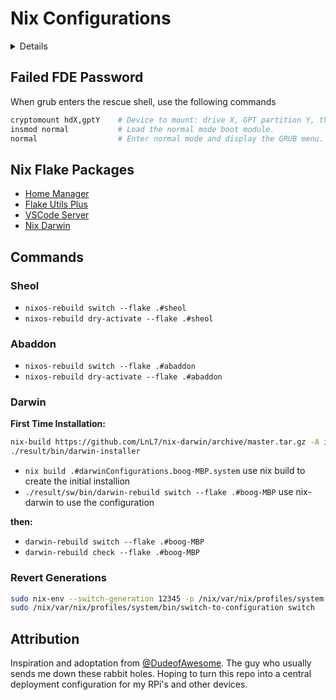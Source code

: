 # Nix Configurations

<details>

## Sheol Installation

- Encrypted root using LUKS
- Swap is turned off for this install as it will primarily be using K3S

### Setup Boot Drive

  1. Partition drive

    sudo parted /dev/disk/by-id/nvme-CT1000P5PSSD8_2135313B98F0
    mklabel gpt
    mkpart ESP fat32 1MiB 512MiB
    mkpart primary 512MiB 100%
    set 1 esp on
    quit

  2. Create a LUKS key

    1. dd if=/dev/random of=./crypt-root-key.bin bs=1024 count=4

  3. Setup LUKS

    1. sudo cryptsetup luksFormat --type=luks1 /dev/disk/by-id/nvme-CT1000P5PSSD8_2135313B98F0-part2
    2. sudo cryptsetup luksAddKey /dev/disk/by-id/nvme-CT1000P5PSSD8_2135313B98F0-part2 crypt-root-key.bin
    3. sudo cryptsetup luksOpen /dev/disk/by-id/nvme-CT1000P5PSSD8_2135313B98F0-part2 crypt-root -d crypt-root-key.bin
    4. sudo cryptsetup luksHeaderBackup /dev/disk/by-id/nvme-CT1000P5PSSD8_2135313B98F0-part2 --header-backup-file sheolLuksHeaderBackup

  4. Setup LVM

    1. sudo pvcreate /dev/mapper/crypt-root
    2. sudo vgcreate vg /dev/mapper/crypt-root
    3. sudo lvcreate --extents 85%VG --name root vg
    4. sudo lvcreate --extents 15%VG --name home vg

  5. Create File Systems

    1. sudo mkfs.fat -F 32 -n boot /dev/disk/by-id/nvme-CT1000P5PSSD8_2135313B98F0-part1
    2. sudo mkfs.ext4 -L root /dev/vg/root
    3. sudo mkfs.btrfs -L home /dev/vg/home

  6. Mount File Systems

    1. sudo mount /dev/vg/root /mnt
    2. sudo mkdir -p /mnt/boot/efi
    3. sudo mount /dev/disk/by-id/nvme-CT1000P5PSSD8_2135313B98F0-part1 /mnt/boot/efi
    4. sudo mkdir /mnt/home
    5. sudo mount /dev/vg/home /mnt/home

  7. Copy / Create Keys

    1. sudo mkdir -p /mnt/etc/secrets/initrd/
    2. sudo cp crypt-root-key.bin /mnt/etc/secrets/initrd/
    3. sudo chmod 000 /mnt/etc/secrets/initrd/*.bin
    4. sudo ssh-keygen -t rsa -N "" -f /etc/secrets/initrd/ssh_host_rsa_key
    5. sudo ssh-keygen -t ed25519 -N "" -f /mnt/etc/secrets/initrd/ssh_host_ed25519_key

  8. sudo nixos-generate-config --root /mnt

  9. sudo nixos-install

  10. reboot

## Abaddon Installation

- Encrypted root using LUKS
- Swap is turned off for this install as it will primarily be using K3S

### Setup Boot Drive

  1. Partition drive

    sudo parted /dev/disk/by-id/ata-SK_hynix_SC311_SATA_128GB_MI81N035211101A0U
    mklabel gpt
    mkpart ESP fat32 1MiB 512MiB
    mkpart primary 512MiB 100%
    set 1 esp on
    quit

  2. Create a LUKS key

    1. dd if=/dev/random of=./crypt-root-key.bin bs=1024 count=4

  3. Setup LUKS

    1. sudo cryptsetup luksFormat --type=luks1 /dev/disk/by-id/ata-SK_hynix_SC311_SATA_128GB_MI81N035211101A0U-part2
    2. sudo cryptsetup luksAddKey /dev/disk/by-id/ata-SK_hynix_SC311_SATA_128GB_MI81N035211101A0U-part2 crypt-root-key.bin
    3. sudo cryptsetup luksOpen /dev/disk/by-id/ata-SK_hynix_SC311_SATA_128GB_MI81N035211101A0U-part2 crypt-root -d crypt-root-key.bin
    4. sudo cryptsetup luksHeaderBackup /dev/disk/by-id/ata-SK_hynix_SC311_SATA_128GB_MI81N035211101A0U-part2 --header-backup-file abaddonLuksHeaderBackup

  4. Setup LVM

    1. sudo pvcreate /dev/mapper/crypt-root
    2. sudo vgcreate vg /dev/mapper/crypt-root
    3. sudo lvcreate --extents 85%VG --name root vg
    4. sudo lvcreate --extents 15%VG --name home vg

  5. Create File Systems

    1. sudo mkfs.fat -F 32 -n boot /dev/disk/by-id/ata-SK_hynix_SC311_SATA_128GB_MI81N035211101A0U-part1
    2. sudo mkfs.ext4 -L root /dev/vg/root
    3. sudo mkfs.btrfs -L home /dev/vg/home

  6. Mount File Systems

    1. sudo mount /dev/vg/root /mnt
    2. sudo mkdir -p /mnt/boot/efi
    3. sudo mount /dev/disk/by-id/ata-SK_hynix_SC311_SATA_128GB_MI81N035211101A0U-part1 /mnt/boot/efi
    4. sudo mkdir /mnt/home
    5. sudo mount /dev/vg/home /mnt/home

  7. Copy / Create Keys

    1. sudo mkdir -p /mnt/etc/secrets/initrd/
    2. sudo cp crypt-root-key.bin /mnt/etc/secrets/initrd/
    3. sudo chmod 000 /mnt/etc/secrets/initrd/*.bin
    4. sudo ssh-keygen -t rsa -N "" -f /etc/secrets/initrd/ssh_host_rsa_key
    5. sudo ssh-keygen -t ed25519 -N "" -f /mnt/etc/secrets/initrd/ssh_host_ed25519_key

  8. sudo nixos-generate-config --root /mnt

  9. sudo nixos-install

  10. reboot

## Recovering from a bad time

  1. Boot into recovery environment.
  2. sudo cryptsetup luksOpen /dev/disk/by-id/ata-Samsung_SSD_870_EVO_500GB_S62ANJ0NC40669A-part2 crypt-root
  3. sudo vgscan
  4. Continue from [Setup Boot Drive](#setup-boot-drive)'s "Mount file systems" step.

</details>

## Failed FDE Password

When grub enters the rescue shell, use the following commands

```sh
cryptomount hdX,gptY    # Device to mount: drive X, GPT partition Y, this forces the re-prompt.
insmod normal           # Load the normal mode boot module.
normal                  # Enter normal mode and display the GRUB menu.
```

## Nix Flake Packages

- [Home Manager](https://github.com/nix-community/home-manager)
- [Flake Utils Plus](https://github.com/gytis-ivaskevicius/flake-utils-plus/tree/master)
- [VSCode Server](https://github.com/msteen/nixos-vscode-server)
- [Nix Darwin](https://github.com/LnL7/nix-darwin)

## Commands

### Sheol

- `nixos-rebuild switch --flake .#sheol`
- `nixos-rebuild dry-activate --flake .#sheol`

### Abaddon

- `nixos-rebuild switch --flake .#abaddon`
- `nixos-rebuild dry-activate --flake .#abaddon`

### Darwin

**First Time Installation:**

```bash
nix-build https://github.com/LnL7/nix-darwin/archive/master.tar.gz -A installer
./result/bin/darwin-installer
```

- `nix build .#darwinConfigurations.boog-MBP.system` use nix build to create the initial installion
- `./result/sw/bin/darwin-rebuild switch --flake .#boog-MBP` use nix-darwin to use the configuration

**then:**

- `darwin-rebuild switch --flake .#boog-MBP`
- `darwin-rebuild check --flake .#boog-MBP`

### Revert Generations

```bash
sudo nix-env --switch-generation 12345 -p /nix/var/nix/profiles/system
sudo /nix/var/nix/profiles/system/bin/switch-to-configuration switch
```

## Attribution

Inspiration and adoptation from [@DudeofAwesome](https://github.com/dudeofawesome/nix-server). The guy who usually sends me down these rabbit holes. Hoping to turn this repo into a central deployment configuration for my RPi's and other devices.
